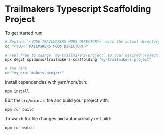 # Trailmakers Typescript Scaffolding Project

To get started run:

```bash
# Replace `<YOUR TRAILMAKERS MODS DIRECTORY>` with the actual directory to your Trailmakers mods folder.
cd "<YOUR TRAILMAKERS MODS DIRECTORY>"

# Feel free to change `my-trailmakers-project` to your desired project name here
npx degit spidunno/trailmakers-scaffolding "my-trailmakers-project"

# and here
cd "my-trailmakers-project"
```

Install dependencies with yarn/npm/bun:

```bash
npm install
```

Edit the `src/main.ts` file and build your project with:

```bash
npm run build
```

To watch for file changes and automatically re-build:

```bash
npm run watch
```